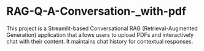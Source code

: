 # RAG-Q-A-Conversation-_with-pdf
This project is a Streamlit-based Conversational RAG (Retrieval-Augmented Generation) application that allows users to upload PDFs and interactively chat with their content. It maintains chat history for contextual responses.
